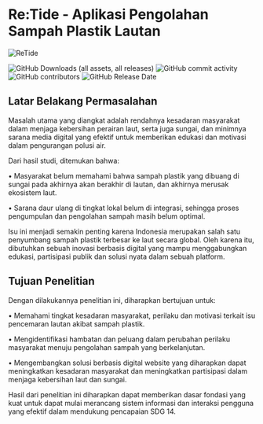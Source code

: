 # Re:Tide - Aplikasi Pengolahan Sampah Plastik Lautan

![ReTide](https://github.com/user-attachments/assets/ff0cf29b-defe-40ea-8c16-e8fac601f1d0)


![GitHub Downloads (all assets, all releases)](https://img.shields.io/github/downloads/Archaniels/ReTide-Webpage/total?style=for-the-badge) ![GitHub commit activity](https://img.shields.io/github/commit-activity/w/Archaniels/ReTide-Webpage?style=for-the-badge) ![GitHub contributors](https://img.shields.io/github/contributors/Archaniels/ReTide-Webpage?style=for-the-badge) ![GitHub Release Date](https://img.shields.io/github/release-date/Archaniels/ReTide-Webpage?style=for-the-badge)

## Latar Belakang Permasalahan
Masalah utama yang diangkat adalah rendahnya kesadaran masyarakat dalam menjaga kebersihan perairan laut, serta juga sungai, dan minimnya sarana media digital yang efektif untuk memberikan edukasi dan motivasi dalam pengurangan polusi air.

Dari hasil studi, ditemukan bahwa:

  • Masyarakat belum memahami bahwa sampah plastik yang dibuang di sungai pada akhirnya akan berakhir di lautan, dan akhirnya merusak ekosistem laut.

  • Sarana daur ulang di tingkat lokal belum di integrasi, sehingga proses pengumpulan dan pengolahan sampah masih belum optimal.

Isu ini menjadi semakin penting karena Indonesia merupakan salah satu penyumbang sampah plastik terbesar ke laut secara global. Oleh karena itu, dibutuhkan sebuah inovasi berbasis digital yang mampu menggabungkan edukasi, partisipasi publik dan solusi nyata dalam sebuah platform.

## Tujuan Penelitian

Dengan dilakukannya penelitian ini, diharapkan bertujuan untuk:

  • Memahami tingkat kesadaran masyarakat, perilaku dan motivasi terkait isu pencemaran lautan akibat sampah plastik.

  • Mengidentifikasi hambatan dan peluang dalam perubahan perilaku masyarakat menuju pengolahan sampah yang berkelanjutan.

  • Mengembangkan solusi berbasis digital website yang diharapkan dapat meningkatkan kesadaran masyarakat dan meningkatkan partisipasi dalam menjaga kebersihan laut dan sungai.

Hasil dari penelitian ini diharapkan dapat memberikan dasar fondasi yang kuat untuk dapat mulai merancang sistem informasi dan interaksi pengguna yang efektif dalam mendukung pencapaian SDG 14.
